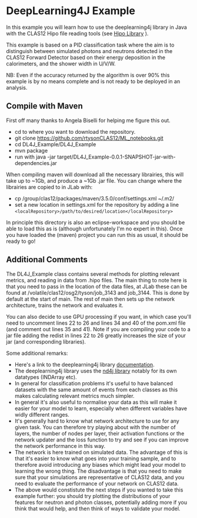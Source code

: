# DeepLearning4J Example

In this example you will learn how to use the deeplearning4j library in Java with the CLAS12 Hipo file reading tools (see [Hipo Library](https://github.com/gavalian/hipo) ). 

This example is based on a PID classification task where the aim is to distinguish between simulated photons and neutrons detected in the CLAS12 Forward Detector based on their energy deposition in the calorimeters, and the shower width in U/V/W. 

NB: Even if the accuracy returned by the algorithm is over 90% this example is by no means complete and is not ready to be deployed in an analysis.

## Compile with Maven

First off many thanks to Angela Biselli for helping me figure this out.

- cd to where you want to download the repository.
- git clone https://github.com/rtysonCLAS12/ML_notebooks.git
- cd DL4J_Example/DL4J_Example
- mvn package
- run with java -jar target/DL4J_Example-0.0.1-SNAPSHOT-jar-with-dependencies.jar

When compiling maven will download all the necessary librairies, this will take up to ~1Gb, and produce a ~1Gb .jar file. You can change where the librairies are copied to in JLab with:
- cp /group/clas12/packages/maven/3.5.0/conf/settings.xml ~/.m2/
- set a new location in settings.xml for the repository by adding a line 
```<localRepository>/path/to/desired/location</localRepository>```


In principle this directory is also an eclipse-workspace and you should be able to load this as is (although unfortunately I'm no expert in this). Once you have loaded the (maven) project you can run this as usual, it should be ready to go!

## Additional Comments

The DL4J_Example class contains several methods for plotting relevant metrics, and reading in data from .hipo files. The main thing to note here is that you need to pass in the location of the data files, at JLab these can be found at /volatile/clas12/osg2/tyson/job_3143 and job_3144. This is done by default at the start of main. The rest of main then sets up the network architecture, trains the network and evaluates it. 

You can also decide to use GPU processing if you want, in which case you'll need to uncomment lines 22 to 26 and lines 34 and 40 of the pom.xml file (and comment out lines 35 and 41). Note if you are compiling your code to a jar file adding the redist in lines 22 to 26 greatly increases the size of your jar (and corresponding libraries). 

Some additional remarks:
- Here's a link to the deeplearning4j library  [documentation](https://deeplearning4j.konduit.ai/).
- The deeplearning4j library uses the [nd4j library](https://deeplearning4j.konduit.ai/nd4j/overview) notably for its own datatypes (INDArray etc).
- In general for classification problems it's useful to have balanced datasets with the same amount of events from each classes as this makes calculating relevant metrics much simpler.
- In general it's also useful to normalise your data as this will make it easier for your model to learn, especially when different variables have widly different ranges.
- It's generally hard to know what network architecture to use for any given task. You can therefore try playing about with the number of layers, the number of nodes per layer, their activation functions or the network updater and the loss function to try and see if you can improve the network performance in this way.
- The network is here trained on simulated data. The advantage of this is that it's easier to know what goes into your training sample, and to therefore avoid introducing any biases which might lead your model to learning the wrong thing. The disadvantage is that you need to make sure that your simulations are representative of CLAS12 data, and you need to evaluate the performance of your network on CLAS12 data.
- The above would constistute the next steps if you wanted to take this example further: you should try plotting the distributions of your features for neutron and photon classes, potentially adding more if you think that would help, and then think of ways to validate your model.
